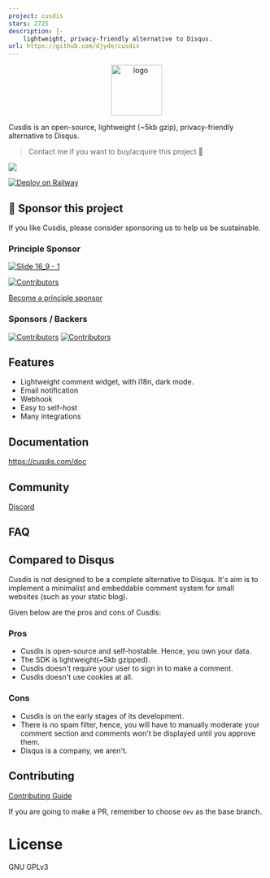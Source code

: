```yaml
---
project: cusdis
stars: 2725
description: |-
    lightweight, privacy-friendly alternative to Disqus.
url: https://github.com/djyde/cusdis
---
```



<p align="center"><a href="https://cusdis.com" target="_blank" rel="noopener noreferrer"><img width="100" src="/public/images/artworks/logo-256.png" alt="logo"></a></p>

Cusdis is an open-source, lightweight (~5kb gzip), privacy-friendly alternative to Disqus.

> Contact me if you want to buy/acquire this project 💖

![](/public/images/landing.png)

[![Deploy on Railway](https://railway.app/button.svg)](https://railway.app/new/template?template=https%3A%2F%2Fgithub.com%2Fdjyde%2Fcusdis&plugins=postgresql&envs=NEXTAUTH_URL%2CDB_TYPE%2CDB_URL%2CUSERNAME%2CPASSWORD%2CHOST%2CJWT_SECRET%2CPORT&NEXTAUTH_URLDesc=Don%27t+modify+it&DB_TYPEDesc=Don%27t+modify+it&DB_URLDesc=Don%27t+modify+it&USERNAMEDesc=Username+to+sign+in&PASSWORDDesc=Password+to+sign+in&HOSTDesc=Don%27t+modify+it&JWT_SECRETDesc=A+secret+key+to+encrypt+JWT+token&PORTDesc=Don%27t+modify+it&NEXTAUTH_URLDefault=%24%7B%7B+RAILWAY_STATIC_URL+%7D%7D&DB_TYPEDefault=pgsql&DB_URLDefault=%24%7B%7B+DATABASE_URL+%7D%7D&HOSTDefault=https%3A%2F%2F%24%7B%7B+RAILWAY_STATIC_URL+%7D%7D&PORTDefault=3000&referralCode=randyloop)

## 💝 Sponsor this project

If you like Cusdis, please consider sponsoring us to help us be sustainable.

### Principle Sponsor

[![Slide 16_9 - 1](https://github.com/djyde/cusdis/assets/914329/0a773f41-6baf-4bdc-897e-e96f56991acc)](https://epubkit.app)


[![Contributors](https://opencollective.com/cusdis/tiers/organization-support/0/avatar.svg)](https://opencollective.com/cusdis/tiers/organization-support/0/website)

[Become a principle sponsor](https://opencollective.com/cusdis/contribute/organization-support-27992/checkout)

### Sponsors / Backers

[![Contributors](https://opencollective.com/cusdis/tiers/sponsor.svg?avatarHeight=50)](https://opencollective.com/cusdis)
[![Contributors](https://opencollective.com/cusdis/tiers/backer.svg?avatarHeight=50)](https://opencollective.com/cusdis)

## Features

- Lightweight comment widget, with i18n, dark mode.
- Email notification
- Webhook
- Easy to self-host
- Many integrations

## Documentation

https://cusdis.com/doc

## Community

[Discord](https://discord.gg/eDs5fc4Jcq)

## FAQ

## Compared to Disqus

Cusdis is not designed to be a complete alternative to Disqus. It's aim is to implement a minimalist and embeddable comment system for small websites (such as your static blog).

Given below are the pros and cons of Cusdis:

### Pros

- Cusdis is open-source and self-hostable. Hence, you own your data.
- The SDK is lightweight(~5kb gzipped).
- Cusdis doesn't require your user to sign in to make a comment.
- Cusdis doesn't use cookies at all.

### Cons

- Cusdis is on the early stages of its development.
- There is no spam filter, hence, you will have to manually moderate your comment section and comments won't be displayed until you approve them.
- Disqus is a company, we aren't.

## Contributing

[Contributing Guide](https://cusdis.com/doc#/contributing)

If you are going to make a PR, remember to choose `dev` as the base branch.

# License

GNU GPLv3

